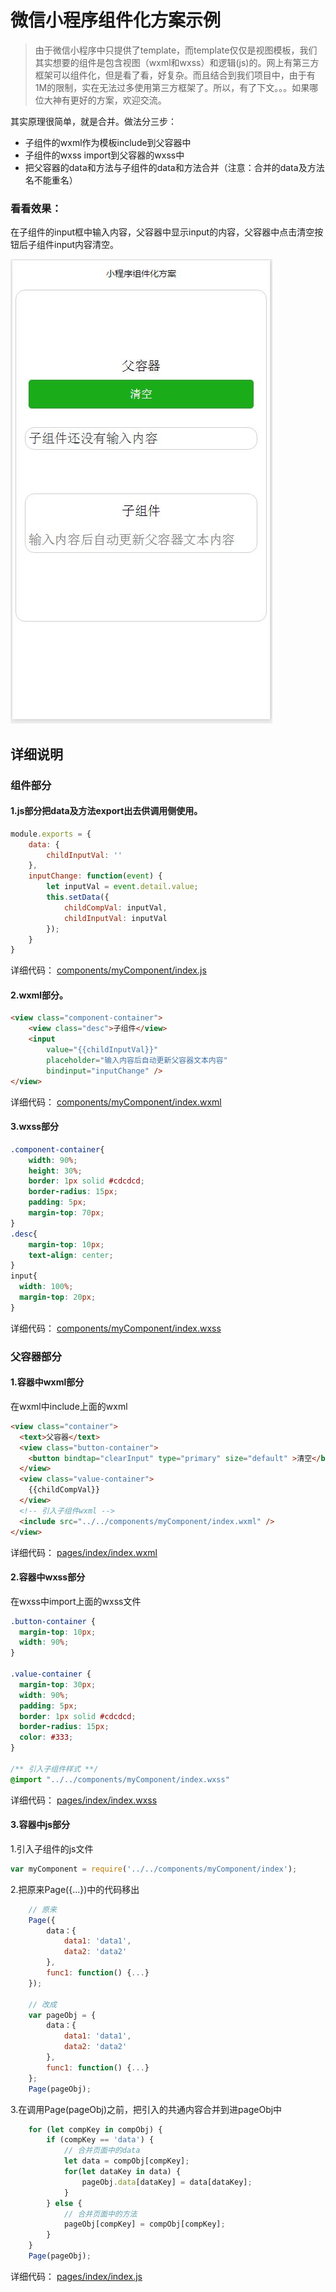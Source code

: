 微信小程序组件化方案示例
=====================
> 由于微信小程序中只提供了template，而template仅仅是视图模板，我们其实想要的组件是包含视图（wxml和wxss）和逻辑(js)的。网上有第三方框架可以组件化，但是看了看，好复杂。而且结合到我们项目中，由于有1M的限制，实在无法过多使用第三方框架了。所以，有了下文。。。如果哪位大神有更好的方案，欢迎交流。

其实原理很简单，就是合并。做法分三步：
- 子组件的wxml作为模板include到父容器中
- 子组件的wxss import到父容器的wxss中
- 把父容器的data和方法与子组件的data和方法合并（注意：合并的data及方法名不能重名）

### 看看效果：
在子组件的input框中输入内容，父容器中显示input的内容，父容器中点击清空按钮后子组件input内容清空。

![运行截图](screenshot.jpg)


## 详细说明
### 组件部分

#### 1.js部分把data及方法export出去供调用侧使用。
```javascript
module.exports = {
    data: {
        childInputVal: ''
    },
    inputChange: function(event) {
        let inputVal = event.detail.value;
        this.setData({
            childCompVal: inputVal,
            childInputVal: inputVal
        });
    }
}
```
详细代码： [components/myComponent/index.js](./components/myComponent/index.js)

#### 2.wxml部分。
```html
<view class="component-container">
    <view class="desc">子组件</view>
    <input 
        value="{{childInputVal}}"
        placeholder="输入内容后自动更新父容器文本内容"
        bindinput="inputChange" />
</view>
```
详细代码： [components/myComponent/index.wxml](./components/myComponent/index.wxml)

#### 3.wxss部分
```css
.component-container{
    width: 90%;
    height: 30%;
    border: 1px solid #cdcdcd;
    border-radius: 15px;
    padding: 5px;
    margin-top: 70px;
}
.desc{
    margin-top: 10px;
    text-align: center;
}
input{
  width: 100%;
  margin-top: 20px;
}
```
详细代码： [components/myComponent/index.wxss](./components/myComponent/index.wxss)

### 父容器部分

#### 1.容器中wxml部分

在wxml中include上面的wxml
```html
<view class="container">
  <text>父容器</text>
  <view class="button-container">
    <button bindtap="clearInput" type="primary" size="default" >清空</button>
  </view>
  <view class="value-container">
    {{childCompVal}}
  </view>
  <!-- 引入子组件wxml -->
  <include src="../../components/myComponent/index.wxml" />
</view>
```
详细代码： [pages/index/index.wxml](./pages/index/index.wxml)

#### 2.容器中wxss部分

在wxss中import上面的wxss文件
```css
.button-container {
  margin-top: 10px;
  width: 90%;
}

.value-container {
  margin-top: 30px;
  width: 90%;
  padding: 5px;
  border: 1px solid #cdcdcd;
  border-radius: 15px;
  color: #333;
}

/** 引入子组件样式 **/
@import "../../components/myComponent/index.wxss"
```
详细代码： [pages/index/index.wxss](./pages/index/index.wxss)

#### 3.容器中js部分

1.引入子组件的js文件
```javascript
var myComponent = require('../../components/myComponent/index');
```

2.把原来Page({...})中的代码移出
```javascript
    // 原来
	Page({
		data：{
			data1: 'data1',
			data2: 'data2'
		},
		func1: function() {...}
	});

    // 改成
    var pageObj = {
		data：{
			data1: 'data1',
			data2: 'data2'
		},
		func1: function() {...}
	};
    Page(pageObj);
```
3.在调用Page(pageObj)之前，把引入的共通内容合并到进pageObj中
```javascript
    for (let compKey in compObj) {
        if (compKey == 'data') {
            // 合并页面中的data
            let data = compObj[compKey];
            for(let dataKey in data) {
                pageObj.data[dataKey] = data[dataKey];
            }
        } else {
            // 合并页面中的方法
            pageObj[compKey] = compObj[compKey];
        }
    }
	Page(pageObj);
```
详细代码： [pages/index/index.js](./pages/index/index.js)
